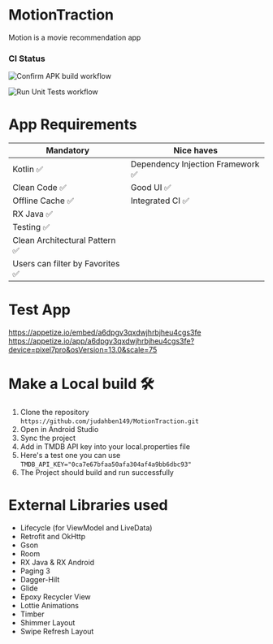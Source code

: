 # MotionTraction
Motion is a movie recommendation app
### CI Status
![Confirm APK build workflow](https://github.com/judahben149/MotionTraction/actions/workflows/build_apk_workflow.yml/badge.svg)

![Run Unit Tests workflow](https://github.com/judahben149/MotionTraction/actions/workflows/run_tests.yml/badge.svg)

# App Requirements
| Mandatory | Nice haves |
| --------- | ---------- |
| Kotlin  ✅ | Dependency Injection Framework  ✅ |
| Clean Code ✅ | Good UI ✅ |
| Offline Cache ✅ | Integrated CI ✅ |
| RX Java ✅ | |
| Testing ✅ | |
| Clean Architectural Pattern ✅ | |
| Users can filter by Favorites ✅ | |

# Test App
https://appetize.io/embed/a6dpgv3qxdwjhrbjheu4cgs3fe
https://appetize.io/app/a6dpgv3qxdwjhrbjheu4cgs3fe?device=pixel7pro&osVersion=13.0&scale=75

# Make a Local build 🛠️
1. Clone the repository ```https://github.com/judahben149/MotionTraction.git```
2. Open in Android Studio
3. Sync the project
4. Add in TMDB API key into your local.properties file
5. Here's a test one you can use ```TMDB_API_KEY="0ca7e67bfaa50afa304af4a9bb6dbc93"```
6. The Project should build and run successfully

# External Libraries used
* Lifecycle (for ViewModel and LiveData)
* Retrofit and OkHttp
* Gson
* Room
* RX Java & RX Android
* Paging 3
* Dagger-Hilt
* Glide
* Epoxy Recycler View
* Lottie Animations
* Timber
* Shimmer Layout
* Swipe Refresh Layout
